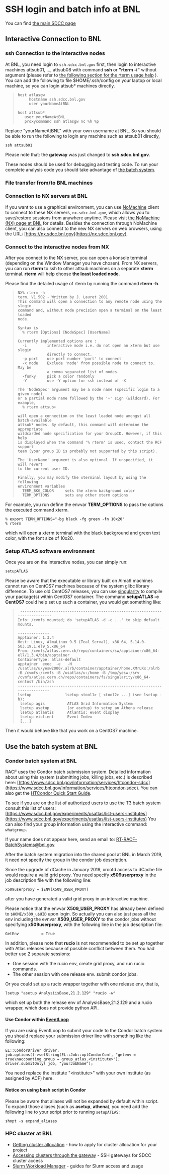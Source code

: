 # SSH login and batch info at BNL

You can find [the main SDCC page](https://www.sdcc.bnl.gov)

## <span id="Interactive_connection_to_BNL"></span> Interactive Connection to BNL

### <span id="Connect_to_the_interactive_nodes"></span> ssh Connection to the interactive nodes

At BNL, you need login to `ssh.sdcc.bnl.gov` first, then login to interactive
machines attsub01, ..., attsub08 with command **ssh** or **"rterm -i"** without
argument (please refer to
[the following section for the rterm usage help](#Connect_to_the_interactive_n_AN1)
). You can add the following to file $HOME/.ssh/config on your laptop or local
machine, so you can login attsub\* machines directly.

>     host atlasgw
>          hostname ssh.sdcc.bnl.gov
>          user yourNameAtBNL
>
>     host attsub*
>        user yourNameAtBNL
>        proxycommand ssh atlasgw nc %h %p

Replace "yourNameAtBNL" with your own username at BNL. So you should be able to
run the following to login any machine such as attsub01 directly,

    ssh attsub01

Please note that: the **gateway** was just changed to **ssh.sdcc.bnl.gov**.

These nodes should be used for debugging and testing code. To run your complete
analysis code you should take advantage of
[the batch system](#Use_the_batch_system).

### <span id="FileTransfer_with_BNL"></span> File transfer from/to BNL machines

### <span id="Connect_to_NX_servers_at_BNL"></span> Connection to NX servers at BNL

If you want to use a graphical environment, you can use
[NoMachine](https://www.nomachine.com/getting-started-with-nomachine) client to
connect to these NX servers, `nx.sdcc.bnl.gov`, which allows you to save/restore
sessions from anywhere anytime. Please visit
[the NoMachine (NX) page at BNL](https://www.sdcc.bnl.gov/information/services/how-use-nx-sdcc)
for details. Besides the connection through NoMachine client, you can also
connect to the new NX servers on web browsers, using the URL:
[https://nx.sdcc.bnl.gov](https://nx.sdcc.bnl.gov).

### <span id="Connect_to_the_interactive_n_AN1"></span> Connect to the interactive nodes from NX

After you connect to the NX server, you can open a konsole terminal (depending
on the Window Manager you have chosen). From NX servers, you can run **rterm**
to ssh to other attsub machines on a separate **xterm** terminal. **rterm** will
help choose **the least loaded node**.

Please find the detailed usage of rterm by running the command **rterm -h**.

>     NX% rterm -h
>     term, V1.502 - Written by J. Lauret 2001
>     This command will open a connection to any remote node using the slogin
>     command and, without node precision open a terminal on the least loaded
>     node.
>
>     Syntax is
>       % rterm [Options] [NodeSpec] [UserName]
>
>     Currently implemented options are :
>       -i         interactive mode i.e. do not open an xterm but use slogin
>                  directly to connect.
>       -p port    use port number 'port' to connect
>       -x node    Exclude 'node' from possible node to connect to. May be
>                  a comma separated list of nodes.
>       -funky     pick a color randomly
>       -Y         use -Y option for ssh instead of -X
>
>     The 'NodeSpec' argument may be a node name (specific login to a given node)
>     or a partial node name followed by the '+' sign (wildcard). For example,
>       % rterm attsub+
>
>     will open a connection on the least loaded node amongst all batch-available
>     attsub* nodes. By default, this command will determine the appropriate
>     wildcarded node specification for your GroupID. However, if this help
>     is displayed when the command '% rterm' is used, contact the RCF support
>     team (your group ID is probably not supported by this script).
>
>     The 'UserName' argument is also optional. If unspecified, it will revert
>     to the current user ID.
>
>     Finally, you may modify the xterminal layout by using the following
>     environment variables
>       TERM_BKG_COLOR     sets the xterm background color
>       TERM_OPTIONS       sets any other xterm options

For example, you run define the envvar **TERM_OPTIONS** to pass the options the
executed command xterm.

    % export TERM_OPTIONS="-bg black -fg green -fn 10x20"
    % rterm

which will open a xterm terminal with the black background and green text color,
with the font size of 10x20.

### <span id="Setup_ATLAS_software_environment"></span> Setup ATLAS software environment

Once you are on the interactive nodes, you can simply run:

    setupATLAS

Please be aware that the executable or library built on Alma9 machines cannot
run on CentOS7 machines because of the system glibc library difference. To use
old CentOS7 releases, you can use [singularity](https://sylabs.io/singularity/)
to compile your package(s) within CentOS7 container. The command **setupATLAS -c
CentOS7** could help set up such a container, you would get something like:

>      ------------------------------------------------------------------------------
>     Info: /cvmfs mounted; do 'setupATLAS -d -c ...' to skip default mounts.
>     ------------------------------------------------------------------------------
>     Apptainer: 1.3.4
>     Host: Linux, AlmaLinux 9.5 (Teal Serval), x86_64, 5.14.0-503.19.1.el9_5.x86_64
>     From: /cvmfs/atlas.cern.ch/repo/containers/sw/apptainer/x86_64-el7/1.3.4/bin/apptainer
>     ContainerType: atlas-default
>     apptainer  exec  -e   -H /usatlas/u/yesw2000/.alrb/container/apptainer/home.XMrLKx:/alrb -B /cvmfs:/cvmfs -B /usatlas/u:/home -B /tmp/yesw:/srv /cvmfs/atlas.cern.ch/repo/containers/fs/singularity/x86_64-centos7 /bin/zsh
>     ------------------------------------------------------------------------------
>     lsetup               lsetup <tool1> [ <tool2> ...] (see lsetup -h):
>      lsetup agis          ATLAS Grid Information System
>      lsetup asetup        (or asetup) to setup an Athena release
>      lsetup atlantis      Atlantis: event display
>      lsetup eiclient      Event Index
>      [...]

Then it would behave like that you work on a CentOS7 machine.

## <span id="Use_the_batch_system"></span> Use the batch system at BNL

### <span id="Condor_batch_system"></span> Condor batch system at BNL

RACF uses the Condor batch submission system. Detailed information about using
this system (submitting jobs, killing jobs, etc.) is described here:
[https://www.sdcc.bnl.gov/information/services/htcondor-sdcc](https://www.sdcc.bnl.gov/information/services/htcondor-sdcc).
You can also get the
[HTCondor Quick Start Guide](https://www.sdcc.bnl.gov/information/htcondor-quick-start-guide).

To see if you are on the list of authorized users to use the T3 batch system
consult this list of users:
[https://www.sdcc.bnl.gov/experiments/usatlas/list-users-institutes](https://www.sdcc.bnl.gov/experiments/usatlas/list-users-institutes)
You can also find your group information using the interactive command:
`whatgroup`.

If your name does not appear here, send an email to:
<RT-RACF-BatchSystems@bnl.gov>

After the batch system migration into the shared pool at BNL in March 2019, it
need not specify the group in the condor job description.

Since the upgrade of dCache in January 2019, xrootd access to dCache file would
require a valid grid proxy. You need specify **x509userproxy** in the job
description file with the following line:

    x509userproxy = $ENV(X509_USER_PROXY)

after you have generated a valid grid proxy in an interactive machine.

Please notice that the envvar **X509_USER_PROXY** has already been defined to
`$HOME/x509_u$UID` upon login. So actually you can also just pass all the env
including the evnvar **X509_USER_PROXY** to the condor jobs without specifying
**x509userproxy**, with the following line in the job description file:

    GetEnv          = True

In addition, please note that **rucio** is not recommended to be set up together
with Atlas releases because of possible conflict between them. You had better
use 2 separate sessions:

- One session with the rucio env, create grid proxy, and run rucio commands.
- The other session with one release env. submit condor jobs.

Or you could set up a rucio wrapper together with one release env, that is,

    lsetup "asetup AnalysiisBase,21.2.129" "rucio -w"

which set up both the release env of AnalysisBase,21.2.129 and a rucio wrapper,
which does not provide python API.

#### <span id="Use_Condor_within_EventLoop"></span> Use Condor within <span class="twikiNewLink">[EventLoop](/twiki/bin/edit/AtlasComputing/EventLoop?topicparent=AtlasComputing.SPARatBNL;nowysiwyg=1 "this topic does not yet exist; you can create it.")</span>

If you are using EventLoop to submit your code to the Condor batch system you
should replace your submission driver line with something like the following:

    EL::CondorDriver driver;
    job.options()->setString(EL::Job::optCondorConf, "getenv = true\naccounting_group = group_atlas.<institute>");
    driver.submitOnly( job, "yourJobName”);

You need replace the institute "&lt;institute&gt;" with your own institute (as
assigned by ACF) here.

#### <span id="Notice_on_using_bash_script_in_C"></span> Notice on using bash script in Condor

Please be aware that aliases will not be expanded by default within script. To
expand those aliases (such as **asetup**, **athena**), you need add the
following line to your script prior to running `setupATLAS`:

    shopt -s expand_aliases

### <span id="HPC_cluster"></span> HPC cluster at BNL

- [Getting cluster allocation](https://www.sdcc.bnl.gov/information/services/obtaining-cluster-access) -
  how to apply for cluster allocation for your project
- [Accessing clusters through the gateway](https://www.sdcc.bnl.gov/information/getting-started/accessing-clusters-through-gateway) -
  SSH gateways for SDCC cluster access
- [Slurm Workload Manager](https://www.sdcc.bnl.gov/information/services/slurm-workload-manager) -
  guides for Slurm access and usage
